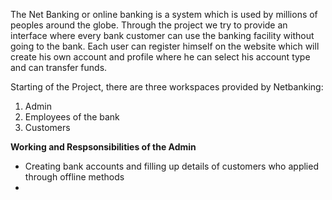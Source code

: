 The Net Banking or online banking is a system which is used by millions of peoples 
around the globe. Through the project we try to provide an interface where every 
bank customer can use the banking facility without going to the bank. Each user can 
register himself on the website which will create his own account and profile where 
he can select his account type and can transfer funds.

Starting of the Project, there are three workspaces provided by Netbanking:
1. Admin
2. Employees of the bank
3. Customers

**Working and Respsonsibilities of the Admin**

- Creating bank accounts and filling up details of customers who applied through offline methods
- 

